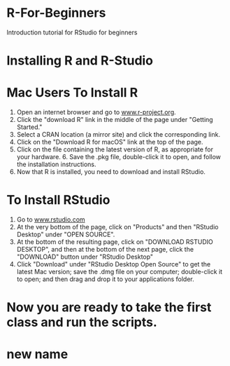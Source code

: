 # R-For-Beginners
Introduction tutorial for RStudio for beginners 
# Installing R and R-Studio
# Mac Users To Install R
1. Open an internet browser and go to www.r-project.org.
2. Click the "download R" link in the middle of the page under "Getting Started."
3. Select a CRAN location (a mirror site) and click the corresponding link.
4. Click on the "Download R for macOS" link at the top of the page.
5. Click on the file containing the latest version of R, as appropriate for your hardware. 6. Save the .pkg file, double-click it to open, and follow the installation instructions.
7. Now that R is installed, you need to download and install RStudio.
# To Install RStudio
1. Go to www.rstudio.com
2. At the very bottom of the page, click on "Products" and then "RStudio Desktop" under "OPEN SOURCE".
3. At the bottom of the resulting page, click on "DOWNLOAD RSTUDIO DESKTOP", and then at the bottom
of the next page, click the "DOWNLOAD" button under "RStudio Desktop"
4. Click "Download" under "RStudio Desktop Open Source" to get the latest Mac version; save the .dmg file on
your computer; double-click it to open; and then drag and drop it to your applications folder.

# Now you are ready to take the first class and run the scripts.

# new name 





